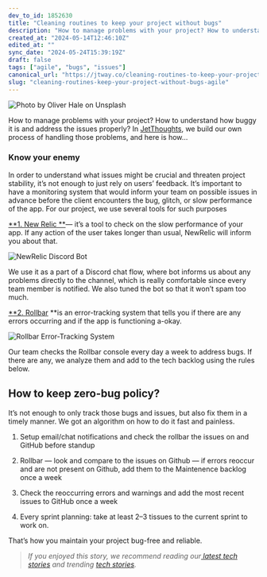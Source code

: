 ```yaml
---
dev_to_id: 1852630
title: "Cleaning routines to keep your project without bugs"
description: "How to manage problems with your project? How to understand how buggy it is and address the issues..."
created_at: "2024-05-14T12:46:10Z"
edited_at: ""
sync_date: "2024-05-24T15:39:19Z"
draft: false
tags: ["agile", "bugs", "issues"]
canonical_url: "https://jtway.co/cleaning-routines-to-keep-your-project-neat-ef2fa8dd6034"
slug: "cleaning-routines-keep-your-project-without-bugs-agile"
---
```

![Photo by [Oliver Hale](https://unsplash.com/@4themorningshoot?utm_source=unsplash&utm_medium=referral&utm_content=creditCopyText) on [Unsplash](https://unsplash.com/search/photos/clean?utm_source=unsplash&utm_medium=referral&utm_content=creditCopyText)](https://cdn-images-1.medium.com/max/2732/1*d5eD7CViMpyc8o8KXO3d9g.jpeg)

How to manage problems with your project? How to understand how buggy it is and address the issues properly? In [JetThoughts](undefined), we build our own process of handling those problems, and here is how…

### **Know your enemy**

In order to understand what issues might be crucial and threaten project stability, it’s not enough to just rely on users’ feedback. It’s important to have a monitoring system that would inform your team on possible issues in advance before the client encounters the bug, glitch, or slow performance of the app. For our project, we use several tools for such purposes

[**1. New Relic **](https://newrelic.com/)— it’s a tool to check on the slow performance of your app. If any action of the user takes longer than usual, NewRelic will inform you about that.

![NewRelic Discord Bot](https://cdn-images-1.medium.com/max/2000/1*fWEIlG-fkSexSHAprORViA.png)

We use it as a part of a Discord chat flow, where bot informs us about any problems directly to the channel, which is really comfortable since every team member is notified. We also tuned the bot so that it won’t spam too much.

[**2. Rollbar](https://rollbar.com/) **is an error-tracking system that tells you if there are any errors occurring and if the app is functioning a-okay.

![Rollbar Error-Tracking System](https://cdn-images-1.medium.com/max/3186/1*lEbfrwZykVHOXCmjrjJGwA.png)

Our team checks the Rollbar console every day a week to address bugs. If there are any, we analyze them and add to the tech backlog using the rules below.

## How to keep zero-bug policy?

It’s not enough to only track those bugs and issues, but also fix them in a timely manner. We got an algorithm on how to do it fast and painless.

1. Setup email/chat notifications and check the rollbar the issues on and GitHub before standup

2. Rollbar — look and compare to the issues on Github — if errors reoccur and are not present on Github, add them to the Maintenence backlog once a week

3. Check the reoccurring errors and warnings and add the most recent issues to GitHub once a week

4. Every sprint planning: take at least 2–3 tissues to the current sprint to work on.

That’s how you maintain your project bug-free and reliable.
>  *If you enjoyed this story, we recommend reading our[ latest tech stories](https://jtway.co/latest) and trending [tech stories](https://jtway.co/trending).*
